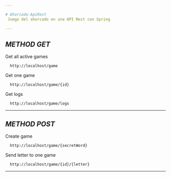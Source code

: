 ```yaml
---

# Ahorcado-ApiRest
 Juego del ahorcado en una API Rest con Spring

---
```


## _METHOD GET_

Get all active games
```
  http://localhost/game
```
Get one game
```
  http://localhost/game/{id}
```
Get logs
```
  http://localhost/game/logs
```

---

## _METHOD POST_

Create game
```
  http://localhost/game/{secretWord}
```
Send letter to one game
```
  http://localhost/game/{id}/{letter}
```

  ---
